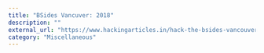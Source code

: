 ```yaml
---
title: "BSides Vancuver: 2018"
description: ""
external_url: "https://www.hackingarticles.in/hack-the-bsides-vancouver2018-vm-boot2root-challenge/"
category: "Miscellaneous"
---
```

